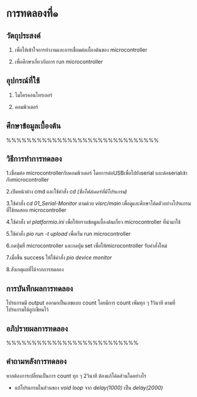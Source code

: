 # การทดลองที่๑

## วัตถุประสงค์
1. เพื่อให้เข้าใจการทำงานและการเชื่อมต่อเบื้องต้นของ microcontroller

2. เพื่อศึกษาเกี่ยวกับการ run microcontroller

## อุปกรณ์ที่ใช้
1. ไมโครคอนโทรเลอร์

2. คอมพิวเตอร์

## ศึกษาข้อมูลเบื้องต้น

%%%%%%%%%%%%%%%%%%%%%%%%%%%%%%

## วิธีการทำการทดลอง

1.เชื่อมต่อ microcontrollerกับคอมพิวเตอร์ โดยการต่อUSBเพื่อไปยังserial และต่อserialเข้ากับmicrocontroller

2.เปิดหน้าต่าง cmd และใช้คำสั่ง _cd (ชื่อโฟล์เดอร์ที่มีโปรแกรม)_

3.ใช้คำสั่ง _cd 01_Serial-Monitor_ ตามด้วย _visrc/main_ เพื่อดูและศึกษาโค้ดตัวอย่างโปรแกรมที่ใช้ทดสอบ microcontroller

4.ใช้คำสั่ง _vi platformio.ini_ เพื่อให้ทราบข้อมูลเบื้องต้นเกี่ยว microcontroller ที่นำมาใช้

5.ใช้คำสั่ง _pio run -t upload_ เพื่อเริ่ม run microcontroller

6.กดปุ่มที่ microcontroller และกดปุ่ม set เพื่อให้microcontroller รับคำสั่งใหม่

7.เมื่อขึ้น success ให้ใช้คำสั่ง _pio device monitor_

8.สังเกตุผลที่ได้จากการทดลอง

## การบันทึกผลการทดลอง

โปรแกรมมี output ออกมาเป็นเลขแบบ count โดยมีการ count เพิ่มทุก ๆ 1วินาที ตามที่โปรแกรมได้ถูกเขียนไว้ 

## อภิปรายผลการทดลอง

%%%%%%%%%%%%%%%%%%%%%%%%%%

## คำถามหลังการทดลอง

หากต้องการเปลี่ยนเป็นการ count ทุก ๆ 2วินาที ต้องแก้โค้ดส่วนใดอย่างไร

- แก้โปรแกรมในส่วนของ _void loop_ จาก _delay(1000)_ เป็น _delay(2000)_
